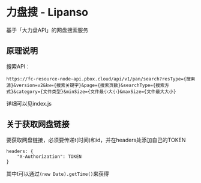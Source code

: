 # 力盘搜 - Lipanso
基于「大力盘API」的网盘搜索服务

## 原理说明

搜索API：
```
https://fc-resource-node-api.pbox.cloud/api/v1/pan/search?resType={搜索源}&version=v2&kw={搜索关键字}&page={搜索页数}&searchType={搜索方式}&category={文件类型}&minSize={文件最小大小}&maxSize={文件最大大小}
```

详细可以见index.js

## 关于获取网盘链接
要获取网盘链接，必须要传递t(时间)和id，并在headers处添加自己的TOKEN
```
headers: {
    "X-Authorization": TOKEN
}
```

其中t可以通过```(new Date).getTime()```来获得
